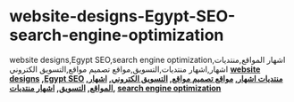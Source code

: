 website-designs-Egypt-SEO-search-engine-optimization
====================================================

website designs,Egypt SEO,search engine optimization,اشهار المواقع,منتديات اشهار,اشهار منتديات,التسويق,مواقع تصميم مواقع,التسويق الكتروني
<strong><a href="http://www.nile7.com/services">website designs</a>
,<a href="http://www.nile7.com/readings">Egypt SEO</a>
,<a href="http://www.nile7.com">منتديات اشهار</a>,
 <a href="http://www.nile7.com/readings/about-us-nile7">مواقع تصميم مواقع</a>,
<a href="http://www.nile7.com/content/building-and-managing-your-online-reputation">التسويق الكتروني</a>,
<a href="http://www.nile7.com/blog">اشهار المواقع</a>,
<a href="http://www.nile7.com/content/good-website-design-tips">التسويق</a>,
<a href="http://www.nile7.com/content/good-and-relevant-content-very-important-websites-0">اشهار منتديات</a>,
<a href="http://www.nile7.com/content/seo-search-engine-optimization">search engine optimization</a></strong>
